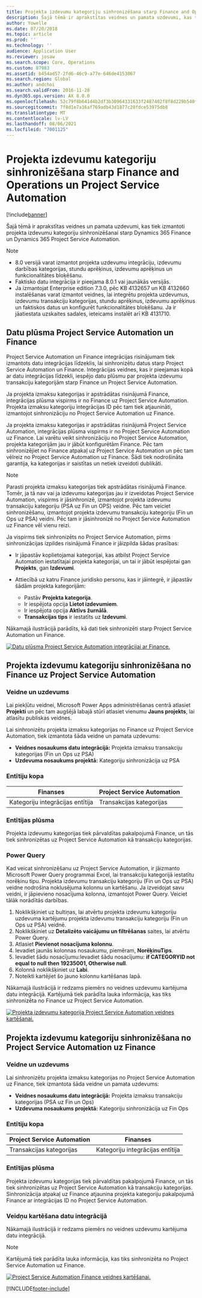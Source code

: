 ```yaml
---
title: Projekta izdevumu kategoriju sinhronizēšana starp Finance and Operations un Project Service Automation
description: Šajā tēmā ir aprakstītas veidnes un pamata uzdevumi, kas tiek izmantoti projekta izdevumu kategoriju sinhronizēšanai starp Microsoft Dynamics 365 Finance un Dynamics 365 Project Service Automation.
author: Yowelle
ms.date: 07/20/2018
ms.topic: article
ms.prod: ''
ms.technology: ''
audience: Application User
ms.reviewer: josaw
ms.search.scope: Core, Operations
ms.custom: 87983
ms.assetid: b454ad57-2fd6-46c9-a77e-646de4153067
ms.search.region: Global
ms.author: andchoi
ms.search.validFrom: 2016-11-28
ms.dyn365.ops.version: AX 8.0.0
ms.openlocfilehash: 52c79f8b641d4b2df3b30964331633f2487402f8f8d229b540f9544c0f848557
ms.sourcegitcommit: 7f8d1e7a16af769adb43d1877c28fdce53975db8
ms.translationtype: MT
ms.contentlocale: lv-LV
ms.lasthandoff: 08/06/2021
ms.locfileid: "7001125"
---
```

# <a name="synchronize-project-expense-categories-between-finance-and-operations-and-project-service-automation"></a>Projekta izdevumu kategoriju sinhronizēšana starp Finance and Operations un Project Service Automation

[!include[banner](../includes/banner.md)]

Šajā tēmā ir aprakstītas veidnes un pamata uzdevumi, kas tiek izmantoti projekta izdevumu kategoriju sinhronizēšanai starp Dynamics 365 Finance un Dynamics 365 Project Service Automation.

> [!NOTE]
> - 8.0 versijā varat izmantot projekta uzdevumu integrāciju, izdevumu darbības kategorijas, stundu aprēķinus, izdevumu aprēķinus un funkcionalitātes bloķēšanu.
> - Faktisko datu integrācija ir pieejama 8.0.1 vai jaunākās versijās.
> - Ja izmantojat Enterprise edition 7.3.0, pēc KB 4132657 un KB 4132660 instalēšanas varat izmantot veidnes, lai integrētu projekta uzdevumus, izdevumu transakciju kategorijas, stundu aprēķinus, izdevumu aprēķinus un faktiskos datus un konfigurēt funkcionalitātes bloķēšanu. Ja ir jāatiestata uzskaites sadales, ieteicams instalēt arī KB 4131710.

## <a name="data-flow-for-project-service-automation-and-finance"></a>Datu plūsma Project Service Automation un Finance

Project Service Automation un Finance integrācijas risinājumam tiek izmantots datu integrācijas līdzeklis, lai sinhronizētu datus starp Project Service Automation un Finance. Integrācijas veidnes, kas ir pieejamas kopā ar datu integrācijas līdzekli, iespējo datu plūsmu par projekta izdevumu transakciju kategorijām starp Finance un Project Service Automation.

Ja projekta izmaksu kategorijas ir apstrādātas risinājumā Finance, integrācijas plūsma vispirms ir no Finance uz Project Service Automation. Projekta izmaksu kategoriju integrācijas ID pēc tam tiek atjaunināti, izmantojot sinhronizāciju no Project Service Automation uz Finance.

Ja projekta izmaksu kategorijas ir apstrādātas risinājumā Project Service Automation, integrācijas plūsma vispirms ir no Project Service Automation uz Finance. Lai varētu veikt sinhronizāciju no Project Service Automation, projekta kategorijām jau ir jābūt konfigurētām Finance. Pēc tam sinhronizējiet no Finance atpakaļ uz Project Service Automation un pēc tam vēlreiz no Project Service Automation uz Finance. Šādi tiek nodrošināta garantija, ka kategorijas ir saistītas un netiek izveidoti dublikāti.

> [!NOTE]
> Parasti projekta izmaksu kategorijas tiek apstrādātas risinājumā Finance. Tomēr, ja tā nav vai ja izdevumu kategorijas jau ir izveidotas Project Service Automation, vispirms ir jāsinhronizē, izmantojot projekta izdevumu transakciju kategoriju (PSA uz Fin un OPS) veidne. Pēc tam veiciet sinhronizēšanu, izmantojot projekta izdevumu transakciju kategoriju (Fin un Ops uz PSA) veidni. Pēc tam ir jāsinhronizē no Project Service Automation uz Finance vēl vienu reizi.
>
> Ja vispirms tiek sinhronizēts no Project Service Automation, pirms sinhronizācijas izpildes risinājumā Finance ir jāizpilda šādas prasības:
>
> - Ir jāpastāv koplietojamai kategorijai, kas atbilst Project Service Automation iestatītajai projekta kategorijai, un tai ir jābūt iespējotai gan **Projekts**, gan **Izdevumi**.
> - Attiecībā uz katru Finance juridisko personu, kas ir jāintegrē, ir jāpastāv šādām projekta kategorijām:
>
>     - Pastāv **Projekta kategorija**. 
>     - Ir iespējota opcija **Lietot izdevumiem**.
>     - Ir iespējota opcija **Aktīvs žurnālā**.
>     - **Transakcijas tips** ir iestatīts uz **Izdevumi**.

Nākamajā ilustrācijā parādīts, kā dati tiek sinhronizēti starp Project Service Automation un Finance.

[![Datu plūsma Project Service Automation integrācijai ar Finance.](./media/ProjectExpenseCategoriesFlow.png)](./media/ProjectExpenseCategoriesFlow.png)

## <a name="project-expense-category-synchronization-from-finance-to-project-service-automation"></a>Projekta izdevumu kategoriju sinhronizēšana no Finance uz Project Service Automation

### <a name="template-and-task"></a>Veidne un uzdevums

Lai piekļūtu veidnei, Microsoft Power Apps administrēšanas centrā atlasiet **Projekti** un pēc tam augšējā labajā stūrī atlasiet vienumu **Jauns projekts**, lai atlasītu publiskas veidnes.

Lai sinhronizētu projekta izmaksu kategorijas no Finance uz Project Service Automation, tiek izmantota šāda veidne un pamata uzdevums:

- **Veidnes nosaukums datu integrācijā:** Projekta izmaksu transakciju kategorijas (Fin un Ops uz PSA)
- **Uzdevuma nosaukums projektā:** Kategoriju sinhronizācija uz PSA

### <a name="entity-set"></a>Entītiju kopa

| Finanses                           | Project Service Automation |
|-----------------------------------|----------------------------|
| Kategoriju integrācijas entītija | Transakcijas kategorijas     |

### <a name="entity-flow"></a>Entītijas plūsma

Projekta izdevumu kategorijas tiek pārvaldītas pakalpojumā Finance, un tās tiek sinhronizētas uz Project Service Automation kā transakciju kategorijas.

### <a name="power-query"></a>Power Query

Kad veicat sinhronizēšanu uz Project Service Automation, ir jāizmanto Microsoft Power Query programmai Excel, lai transakciju kategorijā iestatītu norēķinu tipu. Projekta izdevumu transakciju kategoriju (Fin un Ops uz PSA) veidne nodrošina noklusējuma kolonnu un kartēšanu. Ja izveidojat savu veidni, ir jāpievieno nosacījuma kolonna, izmantojot Power Query. Veiciet tālāk norādītās darbības.

1. Noklikšķiniet uz bultiņas, lai atvērtu projekta izdevumu kategoriju uzdevuma kartējumu projekta izdevumu transakciju kategoriju (Fin un Ops uz PSA) veidnē.
2. Noklikšķiniet uz **Detalizēto vaicājumu un filtrēšanas** saites, lai atvērtu Power Query.
2. Atlasiet **Pievienot nosacījuma kolonnu**.
3. Ievadiet jaunās kolonnas nosaukumu, piemēram, **NorēķinuTips**.
4. Ievadiet šādu nosacījumu:Ievadiet šādu nosacījumu: **if CATEGORYID not equal to null then 19235001, Otherwise null**.
5. Kolonnā noklikšķiniet uz **Labi**.
6. Noteikti kartējiet šo jauno kolonnu kartēšanas lapā.

Nākamajā ilustrācijā ir redzams piemērs no veidnes uzdevumu kartējuma datu integrācijā. Kartējumā tiek parādīta lauka informācija, kas tiks sinhronizēta no Finance uz Project Service Automation.

[![Projekta izdevumu kategorija Project Service Automation veidnes kartēšanai.](./media/ProjectExpenseCategoriesToPSAMapping.jpg)](./media/ProjectExpenseCategoriesToPSAMapping.jpg)

## <a name="project-expense-category-synchronization-from-project-service-automation-to-finance"></a>Projekta izdevumu kategoriju sinhronizēšana no Project Service Automation uz Finance

### <a name="template-and-task"></a>Veidne un uzdevums

Lai sinhronizētu projekta izmaksu kategorijas no Project Service Automation uz Finance, tiek izmantota šāda veidne un pamata uzdevums:

- **Veidnes nosaukums datu integrācijā:** Projekta izmaksu transakciju kategorijas (PSA uz Fin un Ops)
- **Uzdevuma nosaukums projektā:** Kategoriju sinhronizācija uz Fin Ops

### <a name="entity-set"></a>Entītiju kopa

| Project Service Automation | Finanses                           |
|----------------------------|-----------------------------------|
| Transakcijas kategorijas     | Kategoriju integrācijas entītija |

### <a name="entity-flow"></a>Entītijas plūsma

Projekta izdevumu kategorijas tiek pārvaldītas pakalpojumā Finance, un tās tiek sinhronizētas uz Project Service Automation kā transakciju kategorijas. Sinhronizācija atpakaļ uz Finance atjaunina projekta kategoriju pakalpojumā Finance ar integrācijas ID no Project Service Automation.

### <a name="template-mapping-in-data-integration"></a>Veidņu kartēšana datu integrācijā

Nākamajā ilustrācijā ir redzams piemērs no veidnes uzdevumu kartējuma datu integrācijā.

> [!NOTE]
> Kartējumā tiek parādīta lauka informācija, kas tiks sinhronizēta no Project Service Automation uz Finance.

[![Project Service Automation Finance veidnes kartēšanai.](./media/ProjectExpenseCategoriesToFinOpsMapping.jpg)](./media/ProjectExpenseCategoriesToFinOpsMapping.jpg)


[!INCLUDE[footer-include](../includes/footer-banner.md)]
